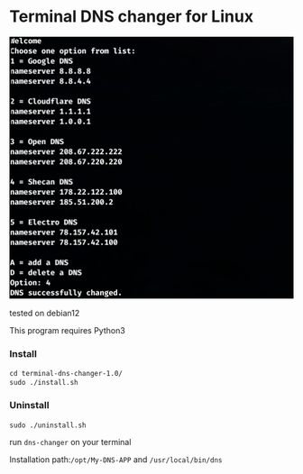 # Terminal DNS changer for Linux
![fastest window](sc1.png)

tested on debian12

This program requires Python3

### Install
```
cd terminal-dns-changer-1.0/ 
sudo ./install.sh
```
### Uninstall
```
sudo ./uninstall.sh
```

run `dns-changer` on your terminal

Installation path:`/opt/My-DNS-APP` and `/usr/local/bin/dns`